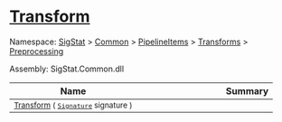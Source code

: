 # [Transform](./FillPenUpDurations-100663739.md)

Namespace: [SigStat]() > [Common](./../../../../README.md) > [PipelineItems]() > [Transforms]() > [Preprocessing](./../README.md)

Assembly: SigStat.Common.dll

| Name | Summary  |
| ------| -----------:|
| <sub>[Transform](./FillPenUpDurations-100663739.md) ( [`Signature`](./../../../../Signature.md) signature )</sub> | <img width=225/><sub></sub>
